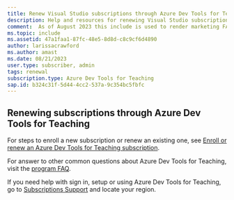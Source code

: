 ```yaml
---
title: Renew Visual Studio subscriptions through Azure Dev Tools for Teaching
description: Help and resources for renewing Visual Studio subscriptions through Azure Dev Tools for Teaching.
comment:  As of August 2023 this include is used to render marketing FAQ content for VS Subscriptions in the following portals - VSCom, Manage, and My portals. It was not used for learn.microsoft.com content at that time.  SMEs are Evan Windom and Larissa Crawford of Red Door Collaborative and Sharvari Dighe.
ms.topic: include
ms.assetid: 47a1faa1-87fc-48e5-8d8d-c8c9cf6d4890
author: larissacrawford
ms.author: amast
ms.date: 08/21/2023
user.type: subscriber, admin
tags: renewal
subscription.type: Azure Dev Tools for Teaching
sap.id: b324c31f-5d44-4cc2-537a-9c354bc5fbfc
---
```


## Renewing subscriptions through Azure Dev Tools for Teaching

For steps to enroll a new subscription or renew an existing one, see [Enroll or renew an Azure Dev Tools for Teaching subscription](https://learn.microsoft.com/azure/education-hub/azure-dev-tools-teaching/enroll-renew-subscription).

For answer to other common questions about Azure Dev Tools for Teaching, visit the [program FAQ](https://learn.microsoft.com/azure/education-hub/azure-dev-tools-teaching/program-faq).

If you need help with sign in, setup or using Azure Dev Tools for Teaching, go to [Subscriptions Support](https://azureforeducation.microsoft.com/institutions/Contact) and locate your region.